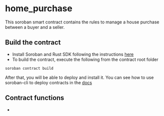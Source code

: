 # home_purchase
This soroban smart contract contains the rules to manage a house purchase between a buyer and a seller.

## Build the contract

- Install Soroban and Rust SDK following the instructions [here](https://soroban.stellar.org/docs/getting-started/setup)
- To build the contract, execute the following from the contract root folder

```shell
soroban contract build
```

After that, you will be able to deploy and install it. You can see how to use soroban-cli to deploy contracts in the [docs](https://soroban.stellar.org/docs/getting-started/hello-world)

## Contract functions

- 
